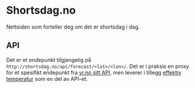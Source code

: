 # Shortsdag.no

Nettsiden som forteller deg om det er shortsdag i dag.

## API

Det er et endepunkt tilgjengelig på `http://shortsdag.no/api/forecast/<lat>/<lon>/`.
Det er i praksis en proxy for et spesifikt endepunkt fra [yr.no sitt API](http://om.yr.no/verdata/informasjon-om-gratis-verdata/),
men leverer i tillegg [effektiv temperatur](http://om.yr.no/forklaring/symbol/effektiv-temperatur/) som en del av API-et.
